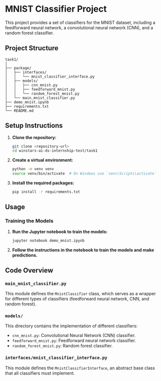 # MNIST Classifier Project

This project provides a set of classifiers for the MNIST dataset, including a feedforward neural network, a convolutional neural network (CNN), and a random forest classifier.

## Project Structure

```
task1/
│
├── package/
│   ├── interfaces/
│   │   └── mnist_classifier_interface.py
│   ├── models/
│   │   ├── cnn_mnist.py
│   │   ├── feedforward_mnist.py
│   │   └── random_forest_mnist.py
│   └── main_mnist_classifier.py
├── demo_mnist.ipynb
├── requirements.txt
└── README.md
```

## Setup Instructions

1. **Clone the repository:**
   ```bash
   git clone <repository-url>
   cd winstars-ai-ds-internship-test/task1
   ```

2. **Create a virtual environment:**
   ```bash
   python -m venv venv
   source venv/bin/activate  # On Windows use `venv\Scripts\activate`
   ```

3. **Install the required packages:**
   ```bash
   pip install -r requirements.txt
   ```

## Usage

### Training the Models

1. **Run the Jupyter notebook to train the models:**
   ```bash
   jupyter notebook demo_mnist.ipynb
   ```

2. **Follow the instructions in the notebook to train the models and make predictions.**

## Code Overview

### `main_mnist_classifier.py`

This module defines the `MnistClassifier` class, which serves as a wrapper for different types of classifiers (feedforward neural network, CNN, and random forest).

### `models/`

This directory contains the implementation of different classifiers:
- `cnn_mnist.py`: Convolutional Neural Network (CNN) classifier.
- `feedforward_mnist.py`: Feedforward neural network classifier.
- `random_forest_mnist.py`: Random forest classifier.

### `interfaces/mnist_classifier_interface.py`

This module defines the `MnistClassifierInterface`, an abstract base class that all classifiers must implement.



